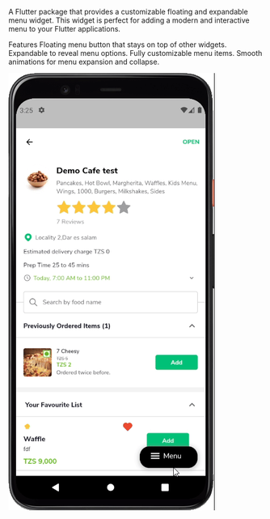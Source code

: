 A Flutter package that provides a customizable floating and expandable menu widget. This widget is perfect for adding a modern and interactive menu to your Flutter applications.

Features
Floating menu button that stays on top of other widgets.
Expandable to reveal menu options.
Fully customizable menu items.
Smooth animations for menu expansion and collapse.

![Alt text](tutorial.gif)